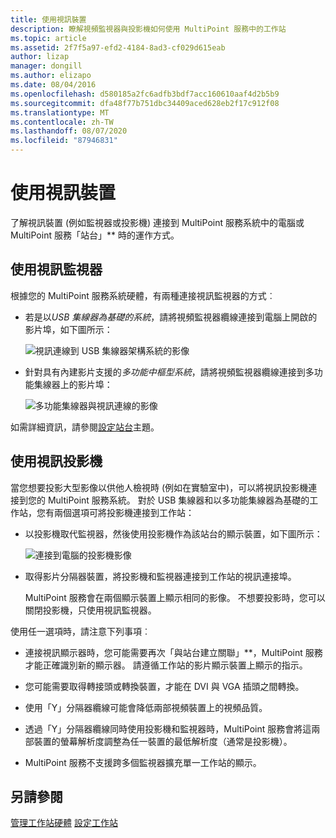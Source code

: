 ```yaml
---
title: 使用視訊裝置
description: 瞭解視頻監視器與投影機如何使用 MultiPoint 服務中的工作站
ms.topic: article
ms.assetid: 2f7f5a97-efd2-4184-8ad3-cf029d615eab
author: lizap
manager: dongill
ms.author: elizapo
ms.date: 08/04/2016
ms.openlocfilehash: d580185a2fc6adfb3bdf7acc160610aaf4d2b5b9
ms.sourcegitcommit: dfa48f77b751dbc34409aced628eb2f17c912f08
ms.translationtype: MT
ms.contentlocale: zh-TW
ms.lasthandoff: 08/07/2020
ms.locfileid: "87946831"
---
```

# <a name="work-with-video-devices"></a>使用視訊裝置
了解視訊裝置 (例如監視器或投影機) 連接到 MultiPoint 服務系統中的電腦或 MultiPoint 服務「站台」** 時的運作方式。

## <a name="working-with-video-monitors"></a>使用視訊監視器
根據您的 MultiPoint 服務系統硬體，有兩種連接視訊監視器的方式︰

-   若是以*USB 集線器為基礎的系統*，請將視頻監視器纜線連接到電腦上開啟的影片埠，如下圖所示：

    ![視訊連線到 USB 集線器架構系統的影像](./media/WMSVideoConnection.gif)

-   針對具有內建影片支援的*多功能中樞型系統*，請將視頻監視器纜線連接到多功能集線器上的影片埠：

    ![多功能集線器與視訊連線的影像](./media/WMSMultifunctionHubVideoConnection.gif)

如需詳細資訊，請參閱[設定站台](Set-Up-a-Station.md)主題。

## <a name="working-with-video-projectors"></a>使用視訊投影機
當您想要投影大型影像以供他人檢視時 (例如在實驗室中)，可以將視訊投影機連接到您的 MultiPoint 服務系統。 對於 USB 集線器和以多功能集線器為基礎的工作站，您有兩個選項可將投影機連接到工作站：

-   以投影機取代監視器，然後使用投影機作為該站台的顯示裝置，如下圖所示：

    ![連接到電腦的投影機影像](./media/WMSVideoProjectorConnection.gif)

-   取得影片分隔器裝置，將投影機和監視器連接到工作站的視訊連接埠。

    MultiPoint 服務會在兩個顯示裝置上顯示相同的影像。 不想要投影時，您可以關閉投影機，只使用視訊監視器。

使用任一選項時，請注意下列事項︰

-   連接視訊顯示器時，您可能需要再次「與站台建立關聯」**，MultiPoint 服務才能正確識別新的顯示器。 請遵循工作站的影片顯示裝置上顯示的指示。

-   您可能需要取得轉接頭或轉換裝置，才能在 DVI 與 VGA 插頭之間轉換。

-   使用「Y」分隔器纜線可能會降低兩部視頻裝置上的視頻品質。

-   透過「Y」分隔器纜線同時使用投影機和監視器時，MultiPoint 服務會將這兩部裝置的螢幕解析度調整為任一裝置的最低解析度（通常是投影機）。

-   MultiPoint 服務不支援跨多個監視器擴充單一工作站的顯示。

## <a name="see-also"></a>另請參閱
[管理工作站硬體](Manage-Station-Hardware.md) 
[設定工作站](Set-Up-a-Station.md)
